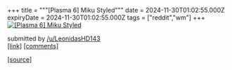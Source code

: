 +++
title = """[Plasma 6] Miku Styled"""
date = 2024-11-30T01:02:55.000Z
expiryDate = 2024-11-30T01:02:55.000Z
tags = ["reddit","wm"]
+++
[![[Plasma 6] Miku Styled](https://preview.redd.it/oih4rpfaux3e1.png?width=640&crop=smart&auto=webp&s=e5728d95ba3940738e3ede6c38d65861673385d1 "[Plasma 6] Miku Styled")](https://www.reddit.com/r/unixporn/comments/1h30t2x/plasma_6_miku_styled/)

submitted by [/u/LeonidasHD143](https://www.reddit.com/user/LeonidasHD143)  
[\[link\]](https://i.redd.it/oih4rpfaux3e1.png) [\[comments\]](https://www.reddit.com/r/unixporn/comments/1h30t2x/plasma_6_miku_styled/)

[[source]](https://www.reddit.com/r/unixporn/comments/1h30t2x/plasma_6_miku_styled/)
